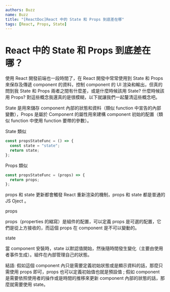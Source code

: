```yaml
---
authors: Buzz
name: Buzz
title: "[ReactDoc]React 中的 State 和 Props 到底差在哪"
tags: [React, Props, State]
---
```


# React 中的 State 和 Props 到底差在哪？

使用 React 開發前端也一段時間了，在 React 開發中常常使用到 State 和 Props 來保存及傳遞 component 的資料，控制 component 的 UI 渲染和輸出，但真的問到我 State 和 Props 兩者之間有什麼差，或是什麼時候該用 State? 什麼時候該用 Props? 對這些概念我還真的是很模糊，以下就讓我們一起釐清這些概念吧。

State 是用來儲存 component 內部的狀態和資料（類似 function 中宣告的內部變數），Props 是屬於 Component 的屬性用來建構 component 初始的配置（類似 function 中使用 function 要帶的參數）。

State 類似

```js showLineNumbers
const propsStateFunc = () => {
  const state = "state";
  return state;
};
```

Props 類似

```js showLineNumbers
const propsStateFunc = (props) => {
  return props;
};
```

props 和 state 更新都會觸發 React 重新渲染的機制，props 和 state 都是普通的 JS Oject 。

props

props（properties 的縮寫）是組件的配置，可以定義 props 是可選的配置，它們是從上方接收的，而這個 props 在 component 是不可以變動的。

state

當 component 安裝時，state 以默認值開始，然後隨時間發生變化（主要由使用者事件生成）。組件在內部管理自己的狀態。

結語:
假如這個 component 內只是需要定義初始狀態或是顯示資料的話，那麼只需使用 props 即可，props 也可以定義初始值也就是預設值 ; 假如 component 是需要依照使用者的操作或是時間的推移來更新 component 內部的狀態的話，那麼就需要使用 state。
